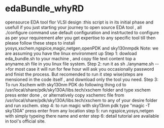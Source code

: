 # edaBundle_whyRD
opensource EDA tool flor VLSI design :this script is in its initial phase and usefull if you just starting your journey to open source EDA tool , all ./configure command use default configuration and instrtucted to configure as per your requirement afer you get expertise to any specific tool till then please follow these steps to install yosys,xschem,ngspice,magic,netgen,openPDK and sky130nmpdk
Note: we are assuming you have the linux environment up
Step 1: dowload eda_bundle.sh to your machine , and copy file text content top a anyname.sh file in you linux file system.
Step 2: run it as sh ./anyname.sh -->for most case it will run for few hour will ask you occasionally password and finist the process.
        But recomended to run it step wise(steps are mensioned in the code itself , and download only the tool you need.
Step 3: To run Xschem with sky130nm PDK do following thing cd to /usr/local/share/pdk/sky130A/libs.tech/xschem folder and type xschem press enter done , or alternatively copy xschemrc file from /usr/local/share/pdk/sky130A/libs.tech/xschem to any of your desire folder and run xschem.
step 4: to run magic with sky13nm pdk type "magic -T sky130A" press enter from any location 
step 5: run ngspice,yosys,netgen with simply typeing there name and enter 
step 6: detail tutorial are available in tool's official site.
